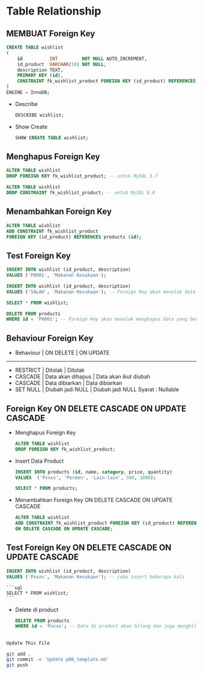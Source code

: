 # Table Relationship

## MEMBUAT Foreign Key
```sql
CREATE TABLE wishlist
(
	id          INT         NOT NULL AUTO_INCREMENT,
    id_product  VARCHAR(10) NOT NULL,
    description TEXT,
    PRIMARY KEY (id),
    CONSTRAINT fk_wishlist_product FOREIGN KEY (id_product) REFERENCES products (id)
)
ENGINE = InnoDB;
```

* Describe
    ```sql
    DESCRIBE wishlist;
    ```

* Show Create
    ```sql
    SHOW CREATE TABLE wishlist;
    ```

## Menghapus Foreign Key
```sql
ALTER TABLE wishlist
DROP FOREIGN KEY fk_wishlist_product; -- untuk MySQL 5.7
```
```sql
ALTER TABLE wishlist
DROP CONSTRAINT fk_wishlist_product; -- untuk MySQL 8.0
```

## Menambahkan Foreign Key
```sql
ALTER TABLE wishlist
ADD CONSTRAINT fk_wishlist_product
FOREIGN KEY (id_product) REFERENCES products (id);
```

## Test Foreign Key
```sql
INSERT INTO wishlist (id_product, description)
VALUES ('P0001', 'Makanan Kesukaan');
```
```sql
INSERT INTO wishlist (id_product, description)
VALUES ('SALAH', 'Makanan Kesukaan'); -- Foreign Key akan menolak data yang tidak ada di tabel yang berelasi
```
```sql
SELECT * FROM wishlist;
```
```sql
DELETE FROM products
WHERE id = 'P0001'; -- Foreign Key akan menolak menghapus data yang berelasi dengan tabel lain
```

## Behaviour Foreign Key
* Behaviour     |   ON DELETE           |   ON UPDATE
--------------------------------------------------------------------------------------
* RESTRICT      |   Ditolak             |   Ditolak
* CASCADE       |   Data akan dihapus   |   Data akan ikut diubah
* CASCADE       |   Data dibiarkan      |   Data dibiarkan
* SET NULL      |   Diubah jadi NULL    |   Diubah jadi NULL        Syarat : Nullable

## Foreign Key ON DELETE CASCADE ON UPDATE CASCADE
*  Menghapus Foreign Key
    ```sql
    ALTER TABLE wishlist
    DROP FOREIGN KEY fk_wishlist_product;
    ```

* Insert Data Product
    ```sql
    INSERT INTO products (id, name, category, price, quantity)
    VALUES 	('Pxxxx', 'Permen', 'Lain-lain', 500, 1000);
    ```

    ```sql
    SELECT * FROM products;
    ```

* Menambahkan Foreign Key ON DELETE CASCADE ON UPDATE CASCADE
    ```sql
    ALTER TABLE wishlist
    ADD CONSTRAINT fk_wishlist_product FOREIGN KEY (id_product) REFERENCES products (id)
    ON DELETE CASCADE ON UPDATE CASCADE;
    ```

## Test Foreign Key ON DELETE CASCADE ON UPDATE CASCADE
```sql
INSERT INTO wishlist (id_product, description)
VALUES ('Pxxxx', 'Makanan Kesukaan'); -- coba insert beberapa kali
```

    ```sql
    SELECT * FROM wishlist;
    ```

* Delete di product
    ```sql
    DELETE FROM products
    WHERE id = 'Pxxxx'; -- Data di product akan hilang dan juga menghilangkan yang di wishlist (yang berelasi)
    ```

##
```bash
Update This File
```
```bash
git add .
git commit -m 'Update p00_template.md'
git push

```